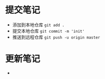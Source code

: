 # 提交笔记

- 添加到本地仓库
  `git add .`
- 提交本地仓库
  `git commit -m 'init'`
- 推送到远程仓库
  `git push -u origin master`

# 更新笔记

- 